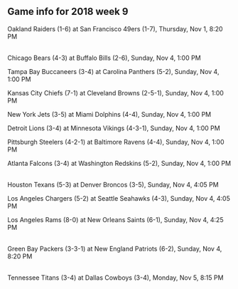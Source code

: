 ## Game info for 2018 week 9
Oakland Raiders (1-6) at San Francisco 49ers (1-7), Thursday, Nov 1, 8:20 PM

<br/>Chicago Bears (4-3) at Buffalo Bills (2-6), Sunday, Nov 4, 1:00 PM

Tampa Bay Buccaneers (3-4) at Carolina Panthers (5-2), Sunday, Nov 4, 1:00 PM

Kansas City Chiefs (7-1) at Cleveland Browns (2-5-1), Sunday, Nov 4, 1:00 PM

New York Jets (3-5) at Miami Dolphins (4-4), Sunday, Nov 4, 1:00 PM

Detroit Lions (3-4) at Minnesota Vikings (4-3-1), Sunday, Nov 4, 1:00 PM

Pittsburgh Steelers (4-2-1) at Baltimore Ravens (4-4), Sunday, Nov 4, 1:00 PM

Atlanta Falcons (3-4) at Washington Redskins (5-2), Sunday, Nov 4, 1:00 PM

<br/>Houston Texans (5-3) at Denver Broncos (3-5), Sunday, Nov 4, 4:05 PM

Los Angeles Chargers (5-2) at Seattle Seahawks (4-3), Sunday, Nov 4, 4:05 PM

Los Angeles Rams (8-0) at New Orleans Saints (6-1), Sunday, Nov 4, 4:25 PM

<br/>Green Bay Packers (3-3-1) at New England Patriots (6-2), Sunday, Nov 4, 8:20 PM

<br/>Tennessee Titans (3-4) at Dallas Cowboys (3-4), Monday, Nov 5, 8:15 PM


